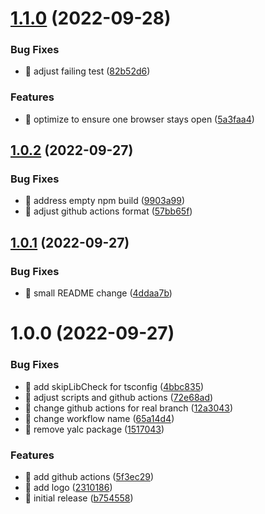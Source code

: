 # [1.1.0](https://github.com/cubanducko/playwright-shared-context-fixture/compare/v1.0.2...v1.1.0) (2022-09-28)


### Bug Fixes

* 🐛 adjust failing test ([82b52d6](https://github.com/cubanducko/playwright-shared-context-fixture/commit/82b52d6dec620417007c03b9718c38423a3afb6c))


### Features

* 🎸 optimize to ensure one browser stays open ([5a3faa4](https://github.com/cubanducko/playwright-shared-context-fixture/commit/5a3faa47a264c98ce998a550cf2cb1fe29d19a19))

## [1.0.2](https://github.com/cubanducko/playwright-shared-context-fixture/compare/v1.0.1...v1.0.2) (2022-09-27)


### Bug Fixes

* 🐛 address empty npm build ([9903a99](https://github.com/cubanducko/playwright-shared-context-fixture/commit/9903a992dffdd0760e9186215420ccdea6bf8946))
* 🐛 adjust github actions format ([57bb65f](https://github.com/cubanducko/playwright-shared-context-fixture/commit/57bb65fb2e08a9dfae1eea6794f4ad67c96b6992))

## [1.0.1](https://github.com/cubanducko/playwright-shared-context-fixture/compare/v1.0.0...v1.0.1) (2022-09-27)


### Bug Fixes

* 🐛 small README change ([4ddaa7b](https://github.com/cubanducko/playwright-shared-context-fixture/commit/4ddaa7b57e1defea4eadc3bfef2ed45ad48cfd35))

# 1.0.0 (2022-09-27)


### Bug Fixes

* 🐛 add skipLibCheck for tsconfig ([4bbc835](https://github.com/cubanducko/playwright-shared-context-fixture/commit/4bbc83597719ebc1126b9f2adc5387f270e486e1))
* 🐛 adjust scripts and github actions ([72e68ad](https://github.com/cubanducko/playwright-shared-context-fixture/commit/72e68ad70b8913b3e0bd1cc9aaa2acc64203dfc9))
* 🐛 change github actions for real branch ([12a3043](https://github.com/cubanducko/playwright-shared-context-fixture/commit/12a30434a8e22af198a8675df3b153109fac3f4f))
* 🐛 change workflow name ([65a14d4](https://github.com/cubanducko/playwright-shared-context-fixture/commit/65a14d4e9549389f554cfec2910e2eb09d224c0e))
* 🐛 remove yalc package ([1517043](https://github.com/cubanducko/playwright-shared-context-fixture/commit/15170436320d845bf18ff586ac73b184a231650e))


### Features

* 🎸 add github actions ([5f3ec29](https://github.com/cubanducko/playwright-shared-context-fixture/commit/5f3ec29aba4f3e0babb0c48126d648f4e82d29ae))
* 🎸 add logo ([2310186](https://github.com/cubanducko/playwright-shared-context-fixture/commit/23101867031c648539b14a54ec4b85dd45f0da1f))
* 🎸 initial release ([b754558](https://github.com/cubanducko/playwright-shared-context-fixture/commit/b75455826c1c437cc0708d851122c1bc6962f495))
